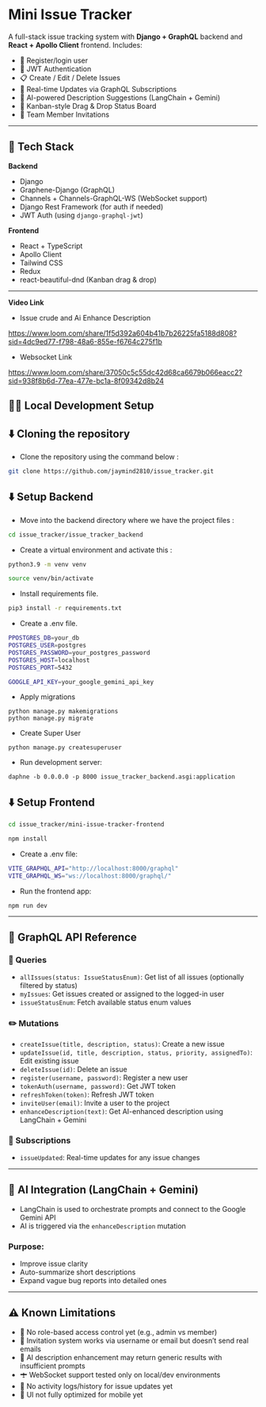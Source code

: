 # Mini Issue Tracker

A full-stack issue tracking system with **Django + GraphQL** backend and **React + Apollo Client** frontend. Includes:

- 👥 Register/login user
- 🔐 JWT Authentication
- 📋 Create / Edit / Delete Issues
- 📡 Real-time Updates via GraphQL Subscriptions
- 🧠 AI-powered Description Suggestions (LangChain + Gemini)
- 🧱 Kanban-style Drag & Drop Status Board
- 👥 Team Member Invitations

---

## 🚀 Tech Stack

**Backend**

- Django
- Graphene-Django (GraphQL)
- Channels + Channels-GraphQL-WS (WebSocket support)
- Django Rest Framework (for auth if needed)
- JWT Auth (using `django-graphql-jwt`)

**Frontend**

- React + TypeScript
- Apollo Client
- Tailwind CSS
- Redux
- react-beautiful-dnd (Kanban drag & drop)

---

**Video Link**
- Issue crude and Ai Enhance Description

https://www.loom.com/share/1f5d392a604b41b7b26225fa5188d808?sid=4dc9ed77-f798-48a6-855e-f6764c275f1b


- Websocket Link

https://www.loom.com/share/37050c5c55dc42d68ca6679b066eacc2?sid=938f8b6d-77ea-477e-bc1a-8f09342d8b24

## 🧑‍💻 Local Development Setup

## ⬇️ Cloning the repository

- Clone the repository using the command below :

```bash
git clone https://github.com/jaymind2810/issue_tracker.git

```

## ⬇️ Setup Backend

- Move into the backend directory where we have the project files :

```bash
cd issue_tracker/issue_tracker_backend

```

- Create a virtual environment and activate this :

```bash
python3.9 -m venv venv

source venv/bin/activate

```

- Install requirements file.

```bash
pip3 install -r requirements.txt

```

- Create a .env file.

```bash
PPOSTGRES_DB=your_db
POSTGRES_USER=postgres
POSTGRES_PASSWORD=your_postgres_password
POSTGRES_HOST=localhost
POSTGRES_PORT=5432

GOOGLE_API_KEY=your_google_gemini_api_key

```

- Apply migrations

```
python manage.py makemigrations
python manage.py migrate
```

- Create Super User

```
python manage.py createsuperuser
```

- Run development server:

```
daphne -b 0.0.0.0 -p 8000 issue_tracker_backend.asgi:application
```

## ⬇️ Setup Frontend

```bash
cd issue_tracker/mini-issue-tracker-frontend

npm install
```

- Create a .env file:

```bash
VITE_GRAPHQL_API="http://localhost:8000/graphql"
VITE_GRAPHQL_WS="ws://localhost:8000/graphql/"

```

- Run the frontend app:

```
npm run dev

```

---

## 🔌 GraphQL API Reference

### 📅 Queries

* `allIssues(status: IssueStatusEnum)`: Get list of all issues (optionally filtered by status)
* `myIssues`: Get issues created or assigned to the logged-in user
* `issueStatusEnum`: Fetch available status enum values

### ✏️ Mutations

* `createIssue(title, description, status)`: Create a new issue
* `updateIssue(id, title, description, status, priority, assignedTo)`: Edit existing issue
* `deleteIssue(id)`: Delete an issue
* `register(username, password)`: Register a new user
* `tokenAuth(username, password)`: Get JWT token
* `refreshToken(token)`: Refresh JWT token
* `inviteUser(email)`: Invite a user to the project
* `enhanceDescription(text)`: Get AI-enhanced description using LangChain + Gemini

### 🛁 Subscriptions

* `issueUpdated`: Real-time updates for any issue changes

---

## 🤖 AI Integration (LangChain + Gemini)

* LangChain is used to orchestrate prompts and connect to the Google Gemini API
* AI is triggered via the `enhanceDescription` mutation

### Purpose:

* Improve issue clarity
* Auto-summarize short descriptions
* Expand vague bug reports into detailed ones

---

## ⚠️ Known Limitations

* 🔐 No role-based access control yet (e.g., admin vs member)
* 📨 Invitation system works via username or email but doesn’t send real emails
* 🧐 AI description enhancement may return generic results with insufficient prompts
* 🛨️ WebSocket support tested only on local/dev environments
* 🐛 No activity logs/history for issue updates yet
* 📱 UI not fully optimized for mobile yet


